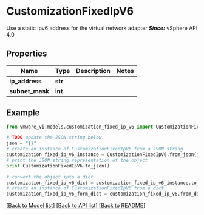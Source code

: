 # CustomizationFixedIpV6

Use a static ipv6 address for the virtual network adapter  ***Since:*** vSphere API 4.0 

## Properties
Name | Type | Description | Notes
------------ | ------------- | ------------- | -------------
**ip_address** | **str** |  | 
**subnet_mask** | **int** |  | 

## Example

```python
from vmware_vi.models.customization_fixed_ip_v6 import CustomizationFixedIpV6

# TODO update the JSON string below
json = "{}"
# create an instance of CustomizationFixedIpV6 from a JSON string
customization_fixed_ip_v6_instance = CustomizationFixedIpV6.from_json(json)
# print the JSON string representation of the object
print CustomizationFixedIpV6.to_json()

# convert the object into a dict
customization_fixed_ip_v6_dict = customization_fixed_ip_v6_instance.to_dict()
# create an instance of CustomizationFixedIpV6 from a dict
customization_fixed_ip_v6_form_dict = customization_fixed_ip_v6.from_dict(customization_fixed_ip_v6_dict)
```
[[Back to Model list]](../README.md#documentation-for-models) [[Back to API list]](../README.md#documentation-for-api-endpoints) [[Back to README]](../README.md)


